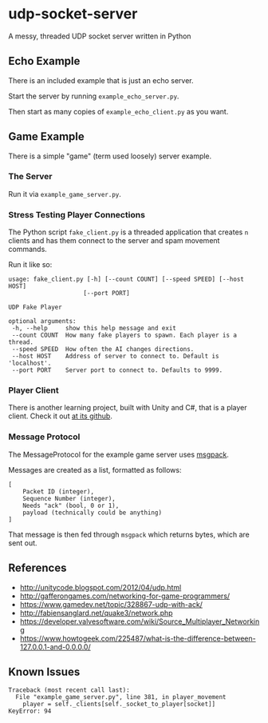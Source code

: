 # udp-socket-server
A messy, threaded UDP socket server written in Python

## Echo Example

There is an included example that is just an echo server.

Start the server by running `example_echo_server.py`.

Then start as many copies of `example_echo_client.py` as you want.

## Game Example

There is a simple "game" (term used loosely) server example.

### The Server

Run it via `example_game_server.py`.

### Stress Testing Player Connections

The Python script `fake_client.py` is a threaded application that creates `n`
 clients and has them connect to the server and spam movement commands.
 
 Run it like so:
 
 ```commandline
usage: fake_client.py [-h] [--count COUNT] [--speed SPEED] [--host HOST]
                      [--port PORT]

UDP Fake Player

optional arguments:
  -h, --help     show this help message and exit
  --count COUNT  How many fake players to spawn. Each player is a thread.
  --speed SPEED  How often the AI changes directions.
  --host HOST    Address of server to connect to. Default is 'localhost'.
  --port PORT    Server port to connect to. Defaults to 9999.
```

### Player Client

There is another learning project, built with Unity and C#, that is a player client.
Check it out [at its github](https://github.com/lxndrdagreat/udp-unity-tests).

### Message Protocol

The MessageProtocol for the example game server uses [msgpack](http://msgpack.org/index.html).

Messages are created as a list, formatted as follows:

```
[
    Packet ID (integer),
    Sequence Number (integer),
    Needs "ack" (bool, 0 or 1),
    payload (technically could be anything)
]
```

That message is then fed through `msgpack` which returns bytes, which are sent out.

## References

- http://unitycode.blogspot.com/2012/04/udp.html
- http://gafferongames.com/networking-for-game-programmers/
- https://www.gamedev.net/topic/328867-udp-with-ack/
- http://fabiensanglard.net/quake3/network.php
- https://developer.valvesoftware.com/wiki/Source_Multiplayer_Networking
- https://www.howtogeek.com/225487/what-is-the-difference-between-127.0.0.1-and-0.0.0.0/

## Known Issues

```
Traceback (most recent call last):
  File "example_game_server.py", line 381, in player_movement
    player = self._clients[self._socket_to_player[socket]]
KeyError: 94
```
